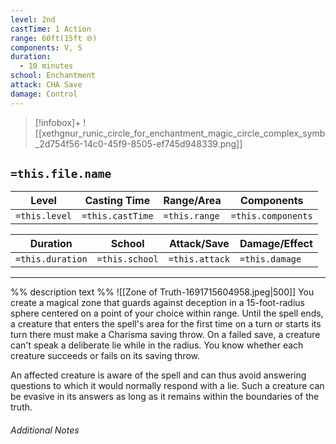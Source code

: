 ```yaml
---
level: 2nd
castTime: 1 Action
range: 60ft(15ft 🌐)
components: V, S
duration:
  - 10 minutes
school: Enchantment
attack: CHA Save
damage: Control
---
```


> [!infobox]+
> ![[xethgnur_runic_circle_for_enchantment_magic_circle_complex_symb_2d754f56-14c0-45f9-8505-ef745d948339.png]]

## `=this.file.name`
Level|Casting Time|Range/Area|Components
---|---|---|---|
`=this.level`|`=this.castTime`|`=this.range`|`=this.components`|

Duration|School|Attack/Save|Damage/Effect|
---|---|---|---|
`=this.duration`|`=this.school`|`=this.attack`|`=this.damage`|
___
%% description text %%
![[Zone of Truth-1691715604958.jpeg|500]]
You create a magical zone that guards against deception in a 15-foot-radius sphere centered on a point of your choice within range. Until the spell ends, a creature that enters the spell's area for the first time on a turn or starts its turn there must make a Charisma saving throw. On a failed save, a creature can't speak a deliberate lie while in the radius. You know whether each creature succeeds or fails on its saving throw.

An affected creature is aware of the spell and can thus avoid answering questions to which it would normally respond with a lie. Such a creature can be evasive in its answers as long as it remains within the boundaries of the truth.

###### Additional Notes